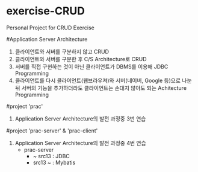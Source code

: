 # exercise-CRUD
Personal Project for CRUD Exercise

#Application Server Architecture
1. 클라이언트와 서버를 구분하지 않고 CRUD
2. 클라이언트와 서버를 구분한 후 C/S Architecture로 CRUD
3. 서버를 직접 구현하는 것이 아닌 클라이언트가 DBMS를 이용해 JDBC Programming
4. 클라이언트를 다시 클라이언트(웹브라우져)와 서버(네이버, Google 등)으로 나눈 뒤
   서버의 기능을 추가하더라도 클라이언트는 손대지 않아도 되는 Achitecture Programming

#project 'prac'
1. Application Server Architecture의 발전 과정중 3번 연습

#project 'prac-server' & 'prac-client'
1. Application Server Architecture의 발전 과정중 4번 연습
   - prac-server
      - ~ src13 : JDBC
      - src13 ~ : Mybatis 
